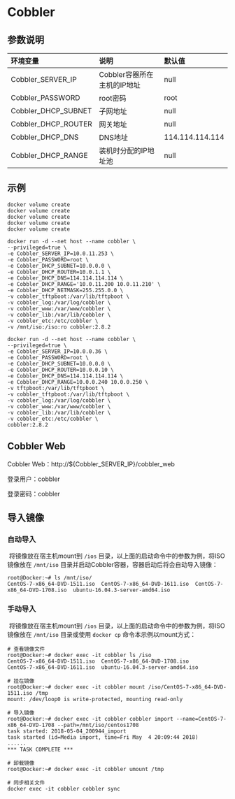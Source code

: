 # Cobbler

## 参数说明

| 环境变量 | 说明 | 默认值 |
| :- | :-- | :- |
| Cobbler_SERVER_IP | Cobbler容器所在主机的IP地址 | null |
| Cobbler_PASSWORD | root密码 | root |
| Cobbler_DHCP_SUBNET | 子网地址 | null |
| Cobbler_DHCP_ROUTER | 网关地址 | null |
| Cobbler_DHCP_DNS | DNS地址 | 114.114.114.114 |
| Cobbler_DHCP_RANGE | 装机时分配的IP地址池 | null |

## 示例

```shell
docker volume create 
docker volume create 
docker volume create 
docker volume create 
docker volume create 

docker run -d --net host --name cobbler \
--privileged=true \
-e Cobbler_SERVER_IP=10.0.11.253 \
-e Cobbler_PASSWORD=root \
-e Cobbler_DHCP_SUBNET=10.0.0.0 \
-e Cobbler_DHCP_ROUTER=10.0.1.1 \
-e Cobbler_DHCP_DNS=114.114.114.114 \
-e Cobbler_DHCP_RANGE='10.0.11.200 10.0.11.210' \
-e Cobbler_DHCP_NETMASK=255.255.0.0 \
-v cobbler_tftpboot:/var/lib/tftpboot \
-v cobbler_log:/var/log/cobbler \
-v cobbler_www:/var/www/cobbler \
-v cobbler_lib:/var/lib/cobbler \
-v cobbler_etc:/etc/cobbler \
-v /mnt/iso:/iso:ro cobbler:2.8.2

docker run -d --net host --name cobbler \
--privileged=true \
-e Cobbler_SERVER_IP=10.0.0.36 \
-e Cobbler_PASSWORD=root \
-e Cobbler_DHCP_SUBNET=10.0.0.0 \
-e Cobbler_DHCP_ROUTER=10.0.0.10 \
-e Cobbler_DHCP_DNS=114.114.114.114 \
-e Cobbler_DHCP_RANGE=10.0.0.240 10.0.0.250 \
-v tftpboot:/var/lib/tftpboot \
-v cobbler_tftpboot:/var/lib/tftpboot \
-v cobbler_log:/var/log/cobbler \
-v cobbler_www:/var/www/cobbler \
-v cobbler_lib:/var/lib/cobbler \
-v cobbler_etc:/etc/cobbler \
cobbler:2.8.2
```
## Cobbler Web

Cobbler Web：http://${Cobbler_SERVER_IP}/cobbler_web

登录用户：cobbler

登录密码：cobbler

## 导入镜像
### 自动导入
​        将镜像放在宿主机mount到 `/ios` 目录，以上面的启动命令中的参数为例，将ISO镜像放在 `/mnt/iso` 目录并启动Cobbler容器，容器启动后将会自动导入镜像：

```Shell
root@Docker:~# ls /mnt/iso/
CentOS-7-x86_64-DVD-1511.iso  CentOS-7-x86_64-DVD-1611.iso  CentOS-7-x86_64-DVD-1708.iso  ubuntu-16.04.3-server-amd64.iso
```

### 手动导入

​        将镜像放在宿主机mount到 `/ios` 目录，以上面的启动命令中的参数为例，将ISO镜像放在 `/mnt/iso` 目录或使用 `docker cp` 命令本示例以mount方式：

```shell
# 查看镜像文件
root@Docker:~# docker exec -it cobbler ls /iso
CentOS-7-x86_64-DVD-1511.iso  CentOS-7-x86_64-DVD-1708.iso
CentOS-7-x86_64-DVD-1611.iso  ubuntu-16.04.3-server-amd64.iso

# 挂在镜像
root@Docker:~# docker exec -it cobbler mount /iso/CentOS-7-x86_64-DVD-1511.iso /tmp
mount: /dev/loop0 is write-protected, mounting read-only

# 导入镜像
root@Docker:~# docker exec -it cobbler cobbler import --name=CentOS-7-x86_64-DVD-1708 --path=/mnt/iso/centos1708
task started: 2018-05-04_200944_import
task started (id=Media import, time=Fri May  4 20:09:44 2018)
......
*** TASK COMPLETE ***

# 卸载镜像
root@Docker:~# docker exec -it cobbler umount /tmp

# 同步相关文件
docker exec -it cobbler cobbler sync
```


